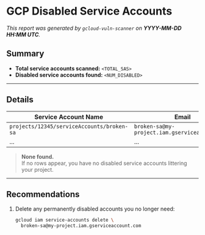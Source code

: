 <!-- File: GCP-Service-Accounts.md -->

# GCP Disabled Service Accounts

_This report was generated by `gcloud-vuln-scanner` on **YYYY-MM-DD HH:MM UTC**._

## Summary

- **Total service accounts scanned:** `<TOTAL_SAS>`  
- **Disabled service accounts found:** `<NUM_DISABLED>`

---

## Details

| Service Account Name         | Email                              |
|------------------------------|------------------------------------|
| `projects/12345/serviceAccounts/broken-sa` | `broken-sa@my-project.iam.gserviceaccount.com` |
| ...                          | ...                                |

> **None found.**  
> If no rows appear, you have no disabled service accounts littering your project.

---

## Recommendations

1. Delete any permanently disabled accounts you no longer need:
   ```bash
   gcloud iam service-accounts delete \
     broken-sa@my-project.iam.gserviceaccount.com
